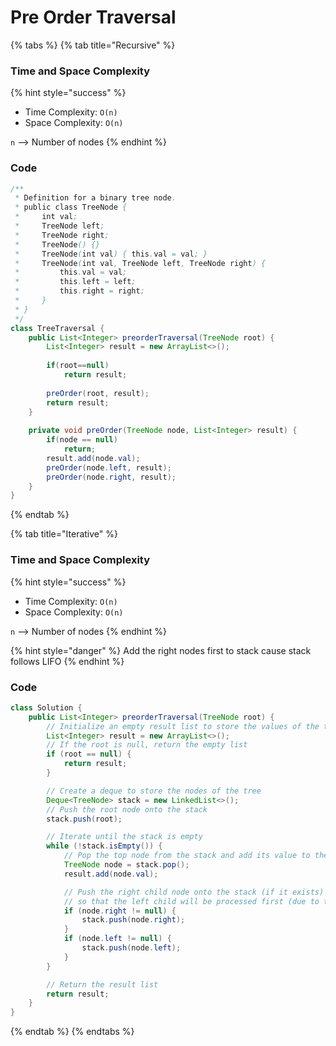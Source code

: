 # Pre Order Traversal

{% tabs %}
{% tab title="Recursive" %}
### Time and Space Complexity

{% hint style="success" %}
* Time Complexity: `O(n)`
* &#x20;Space Complexity: `O(n)`

`n` --> Number of nodes
{% endhint %}

### Code

```java
/**
 * Definition for a binary tree node.
 * public class TreeNode {
 *     int val;
 *     TreeNode left;
 *     TreeNode right;
 *     TreeNode() {}
 *     TreeNode(int val) { this.val = val; }
 *     TreeNode(int val, TreeNode left, TreeNode right) {
 *         this.val = val;
 *         this.left = left;
 *         this.right = right;
 *     }
 * }
 */
class TreeTraversal {
    public List<Integer> preorderTraversal(TreeNode root) {
        List<Integer> result = new ArrayList<>();
        
        if(root==null)
            return result;
        
        preOrder(root, result);
        return result;
    }
    
    private void preOrder(TreeNode node, List<Integer> result) {
        if(node == null)
            return;
        result.add(node.val);
        preOrder(node.left, result);
        preOrder(node.right, result);
    }
}
```
{% endtab %}

{% tab title="Iterative" %}
### Time and Space Complexity

{% hint style="success" %}
* Time Complexity: `O(n)`
* &#x20;Space Complexity: `O(n)`

`n` --> Number of nodes
{% endhint %}

{% hint style="danger" %}
Add the right nodes first to stack cause stack follows LIFO
{% endhint %}

### Code

```java
class Solution {
    public List<Integer> preorderTraversal(TreeNode root) {
        // Initialize an empty result list to store the values of the tree nodes
        List<Integer> result = new ArrayList<>();
        // If the root is null, return the empty list
        if (root == null) {
            return result;
        }

        // Create a deque to store the nodes of the tree
        Deque<TreeNode> stack = new LinkedList<>();
        // Push the root node onto the stack
        stack.push(root);

        // Iterate until the stack is empty
        while (!stack.isEmpty()) {
            // Pop the top node from the stack and add its value to the result list
            TreeNode node = stack.pop();
            result.add(node.val);

            // Push the right child node onto the stack (if it exists) before the left child
            // so that the left child will be processed first (due to the LIFO nature of the stack)
            if (node.right != null) {
                stack.push(node.right);
            }
            if (node.left != null) {
                stack.push(node.left);
            }
        }

        // Return the result list
        return result;
    }
}
```
{% endtab %}
{% endtabs %}

